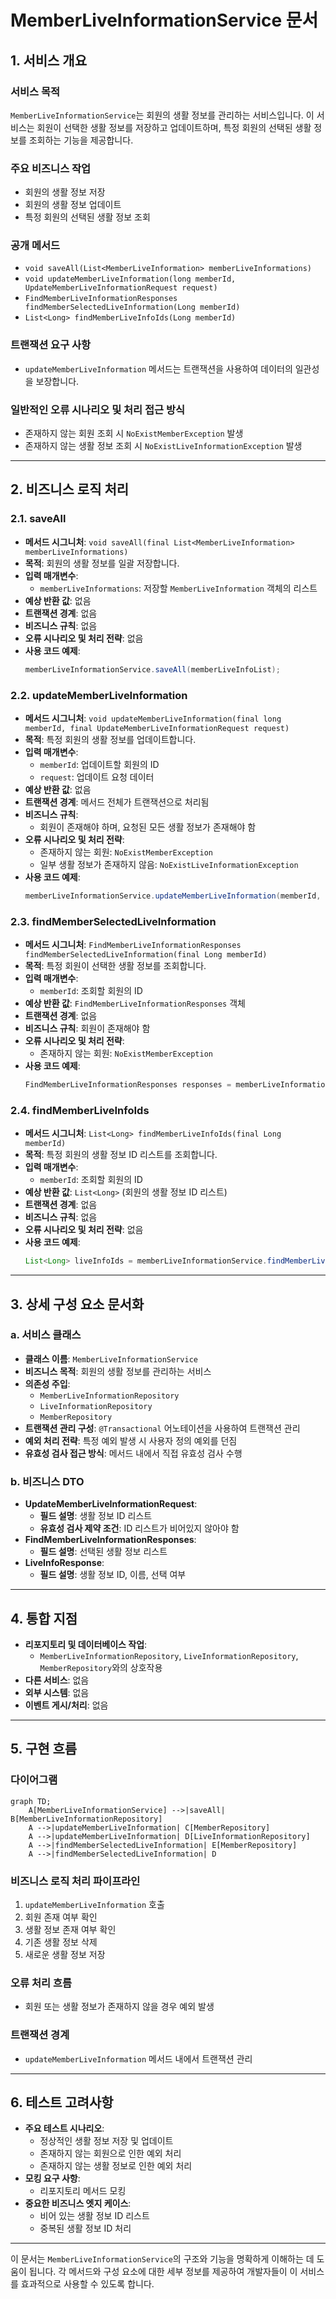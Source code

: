 # MemberLiveInformationService 문서

## 1. 서비스 개요

### 서비스 목적
`MemberLiveInformationService`는 회원의 생활 정보를 관리하는 서비스입니다. 이 서비스는 회원이 선택한 생활 정보를 저장하고 업데이트하며, 특정 회원의 선택된 생활 정보를 조회하는 기능을 제공합니다.

### 주요 비즈니스 작업
- 회원의 생활 정보 저장
- 회원의 생활 정보 업데이트
- 특정 회원의 선택된 생활 정보 조회

### 공개 메서드
- `void saveAll(List<MemberLiveInformation> memberLiveInformations)`
- `void updateMemberLiveInformation(long memberId, UpdateMemberLiveInformationRequest request)`
- `FindMemberLiveInformationResponses findMemberSelectedLiveInformation(Long memberId)`
- `List<Long> findMemberLiveInfoIds(Long memberId)`

### 트랜잭션 요구 사항
- `updateMemberLiveInformation` 메서드는 트랜잭션을 사용하여 데이터의 일관성을 보장합니다.

### 일반적인 오류 시나리오 및 처리 접근 방식
- 존재하지 않는 회원 조회 시 `NoExistMemberException` 발생
- 존재하지 않는 생활 정보 조회 시 `NoExistLiveInformationException` 발생

---

## 2. 비즈니스 로직 처리

### 2.1. saveAll
- **메서드 시그니처**: `void saveAll(final List<MemberLiveInformation> memberLiveInformations)`
- **목적**: 회원의 생활 정보를 일괄 저장합니다.
- **입력 매개변수**: 
  - `memberLiveInformations`: 저장할 `MemberLiveInformation` 객체의 리스트
- **예상 반환 값**: 없음
- **트랜잭션 경계**: 없음
- **비즈니스 규칙**: 없음
- **오류 시나리오 및 처리 전략**: 없음
- **사용 코드 예제**:
  ```java
  memberLiveInformationService.saveAll(memberLiveInfoList);
  ```

### 2.2. updateMemberLiveInformation
- **메서드 시그니처**: `void updateMemberLiveInformation(final long memberId, final UpdateMemberLiveInformationRequest request)`
- **목적**: 특정 회원의 생활 정보를 업데이트합니다.
- **입력 매개변수**:
  - `memberId`: 업데이트할 회원의 ID
  - `request`: 업데이트 요청 데이터
- **예상 반환 값**: 없음
- **트랜잭션 경계**: 메서드 전체가 트랜잭션으로 처리됨
- **비즈니스 규칙**: 
  - 회원이 존재해야 하며, 요청된 모든 생활 정보가 존재해야 함
- **오류 시나리오 및 처리 전략**:
  - 존재하지 않는 회원: `NoExistMemberException`
  - 일부 생활 정보가 존재하지 않음: `NoExistLiveInformationException`
- **사용 코드 예제**:
  ```java
  memberLiveInformationService.updateMemberLiveInformation(memberId, request);
  ```

### 2.3. findMemberSelectedLiveInformation
- **메서드 시그니처**: `FindMemberLiveInformationResponses findMemberSelectedLiveInformation(final Long memberId)`
- **목적**: 특정 회원이 선택한 생활 정보를 조회합니다.
- **입력 매개변수**: 
  - `memberId`: 조회할 회원의 ID
- **예상 반환 값**: `FindMemberLiveInformationResponses` 객체
- **트랜잭션 경계**: 없음
- **비즈니스 규칙**: 회원이 존재해야 함
- **오류 시나리오 및 처리 전략**: 
  - 존재하지 않는 회원: `NoExistMemberException`
- **사용 코드 예제**:
  ```java
  FindMemberLiveInformationResponses responses = memberLiveInformationService.findMemberSelectedLiveInformation(memberId);
  ```

### 2.4. findMemberLiveInfoIds
- **메서드 시그니처**: `List<Long> findMemberLiveInfoIds(final Long memberId)`
- **목적**: 특정 회원의 생활 정보 ID 리스트를 조회합니다.
- **입력 매개변수**: 
  - `memberId`: 조회할 회원의 ID
- **예상 반환 값**: `List<Long>` (회원의 생활 정보 ID 리스트)
- **트랜잭션 경계**: 없음
- **비즈니스 규칙**: 없음
- **오류 시나리오 및 처리 전략**: 없음
- **사용 코드 예제**:
  ```java
  List<Long> liveInfoIds = memberLiveInformationService.findMemberLiveInfoIds(memberId);
  ```

---

## 3. 상세 구성 요소 문서화

### a. 서비스 클래스
- **클래스 이름**: `MemberLiveInformationService`
- **비즈니스 목적**: 회원의 생활 정보를 관리하는 서비스
- **의존성 주입**:
  - `MemberLiveInformationRepository`
  - `LiveInformationRepository`
  - `MemberRepository`
- **트랜잭션 관리 구성**: `@Transactional` 어노테이션을 사용하여 트랜잭션 관리
- **예외 처리 전략**: 특정 예외 발생 시 사용자 정의 예외를 던짐
- **유효성 검사 접근 방식**: 메서드 내에서 직접 유효성 검사 수행

### b. 비즈니스 DTO
- **UpdateMemberLiveInformationRequest**:
  - **필드 설명**: 생활 정보 ID 리스트
  - **유효성 검사 제약 조건**: ID 리스트가 비어있지 않아야 함
- **FindMemberLiveInformationResponses**:
  - **필드 설명**: 선택된 생활 정보 리스트
- **LiveInfoResponse**:
  - **필드 설명**: 생활 정보 ID, 이름, 선택 여부

---

## 4. 통합 지점
- **리포지토리 및 데이터베이스 작업**: 
  - `MemberLiveInformationRepository`, `LiveInformationRepository`, `MemberRepository`와의 상호작용
- **다른 서비스**: 없음
- **외부 시스템**: 없음
- **이벤트 게시/처리**: 없음

---

## 5. 구현 흐름

### 다이어그램
```mermaid
graph TD;
    A[MemberLiveInformationService] -->|saveAll| B[MemberLiveInformationRepository]
    A -->|updateMemberLiveInformation| C[MemberRepository]
    A -->|updateMemberLiveInformation| D[LiveInformationRepository]
    A -->|findMemberSelectedLiveInformation| E[MemberRepository]
    A -->|findMemberSelectedLiveInformation| D
```

### 비즈니스 로직 처리 파이프라인
1. `updateMemberLiveInformation` 호출
2. 회원 존재 여부 확인
3. 생활 정보 존재 여부 확인
4. 기존 생활 정보 삭제
5. 새로운 생활 정보 저장

### 오류 처리 흐름
- 회원 또는 생활 정보가 존재하지 않을 경우 예외 발생

### 트랜잭션 경계
- `updateMemberLiveInformation` 메서드 내에서 트랜잭션 관리

---

## 6. 테스트 고려사항
- **주요 테스트 시나리오**:
  - 정상적인 생활 정보 저장 및 업데이트
  - 존재하지 않는 회원으로 인한 예외 처리
  - 존재하지 않는 생활 정보로 인한 예외 처리
- **모킹 요구 사항**: 
  - 리포지토리 메서드 모킹
- **중요한 비즈니스 엣지 케이스**:
  - 비어 있는 생활 정보 ID 리스트
  - 중복된 생활 정보 ID 처리

--- 

이 문서는 `MemberLiveInformationService`의 구조와 기능을 명확하게 이해하는 데 도움이 됩니다. 각 메서드와 구성 요소에 대한 세부 정보를 제공하여 개발자들이 이 서비스를 효과적으로 사용할 수 있도록 합니다.
